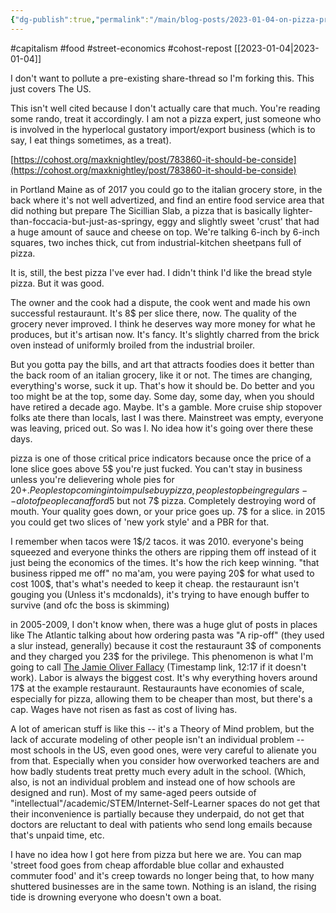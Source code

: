 ```yaml
---
{"dg-publish":true,"permalink":"/main/blog-posts/2023-01-04-on-pizza-price-economics-and-what-it-reveals/","noteIcon":"","created":"2023-08-09T16:42:06.355-04:00","updated":"2023-10-06T22:46:36.917-04:00"}
---
```


#capitalism #food #street-economics #cohost-repost 
[[2023-01-04\|2023-01-04]]

I don't want to pollute a pre-existing share-thread so I'm forking this. This just covers The US.

This isn't well cited because I don't actually care that much. You're reading some rando, treat it accordingly. I am not a pizza expert, just someone who is involved in the hyperlocal gustatory import/export business (which is to say, I eat things sometimes, as a treat).

[https://cohost.org/maxknightley/post/783860-it-should-be-conside](https://cohost.org/maxknightley/post/783860-it-should-be-conside)

in Portland Maine as of 2017 you could go to the italian grocery store, in the back where it's not well advertized, and find an entire food service area that did nothing but prepare The Sicillian Slab, a pizza that is basically lighter-than-foccacia-but-just-as-springy, eggy and slightly sweet 'crust' that had a huge amount of sauce and cheese on top. We're talking 6-inch by 6-inch squares, two inches thick, cut from industrial-kitchen sheetpans full of pizza.

It is, still, the best pizza I've ever had. I didn't think I'd like the bread style pizza. But it was good.

The owner and the cook had a dispute, the cook went and made his own successful restauraunt. It's 8$ per slice there, now. The quality of the grocery never improved. I think he deserves way more money for what he produces, but it's artisan now. It's fancy. It's slightly charred from the brick oven instead of uniformly broiled from the industrial broiler.

But you gotta pay the bills, and art that attracts foodies does it better than the back room of an italian grocery, like it or not. The times are changing, everything's worse, suck it up. That's how it should be. Do better and you too might be at the top, some day. Some day, some day, when you should have retired a decade ago. Maybe. It's a gamble. More cruise ship stopover folks ate there than locals, last I was there. Mainstreet was empty, everyone was leaving, priced out. So was I. No idea how it's going over there these days.

pizza is one of those critical price indicators because once the price of a lone slice goes above 5$ you're just fucked. You can't stay in business unless you're delievering whole pies for 20$+. People stop coming in to impulse buy pizza, people stop being regulars -- a lot of people can afford 5$ but not 7$ pizza. Completely destroying word of mouth. Your quality goes down, or your price goes up. 7$ for a slice. in 2015 you could get two slices of 'new york style' and a PBR for that.

I remember when tacos were 1$/2 tacos. it was 2010. everyone's being squeezed and everyone thinks the others are ripping them off instead of it just being the economics of the times. It's how the rich keep winning. "that business ripped me off" no ma'am, you were paying 20$ for what used to cost 100$, that's what's needed to keep it cheap. the restauraunt isn't gouging you (Unless it's mcdonalds), it's trying to have enough buffer to survive (and ofc the boss is skimming)

in 2005-2009, I don't know when, there was a huge glut of posts in places like The Atlantic talking about how ordering pasta was "A rip-off" (they used a slur instead, generally) because it cost the restauraunt 3$ of components and they charged you 23$ for the privilege. This phenomenon is what I'm going to call [The Jamie Oliver Fallacy](https://youtu.be/V-a9VDIbZCU?t=737) (Timestamp link, 12:17 if it doesn't work). Labor is always the biggest cost. It's why everything hovers around 17$ at the example restauraunt. Restauraunts have economies of scale, especially for pizza, allowing them to be cheaper than most, but there's a cap. Wages have not risen as fast as cost of living has.

A lot of american stuff is like this -- it's a Theory of Mind problem, but the lack of accurate modeling of other people isn't an individual problem -- most schools in the US, even good ones, were very careful to alienate you from that. Especially when you consider how overworked teachers are and how badly students treat pretty much every adult in the school. (Which, also, is not an individual problem and instead one of how schools are designed and run). Most of my same-aged peers outside of "intellectual"/academic/STEM/Internet-Self-Learner spaces do not get that their inconvenience is partially because they underpaid, do not get that doctors are reluctant to deal with patients who send long emails because that's unpaid time, etc.

I have no idea how I got here from pizza but here we are. You can map 'street food goes from cheap affordable blue collar and exhausted commuter food' and it's creep towards no longer being that, to how many shuttered businesses are in the same town. Nothing is an island, the rising tide is drowning everyone who doesn't own a boat.